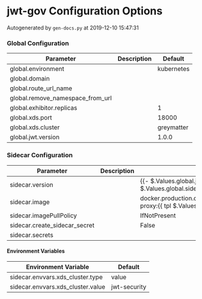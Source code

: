 # jwt-gov Configuration Options

Autogenerated by `gen-docs.py` at 2019-12-10 15:47:31

### Global Configuration

|           Parameter            |Description| Default  |
|--------------------------------|-----------|----------|
|global.environment              |           |kubernetes|
|global.domain                   |           |          |
|global.route_url_name           |           |          |
|global.remove_namespace_from_url|           |          |
|global.exhibitor.replicas       |           |         1|
|global.xds.port                 |           |     18000|
|global.xds.cluster              |           |greymatter|
|global.jwt.version              |           |1.0.0     |

### Sidecar Configuration

|          Parameter          |Description|                                          Default                                          |
|-----------------------------|-----------|-------------------------------------------------------------------------------------------|
|sidecar.version              |           |{{- $.Values.global.jwt.sidecar.version \| default $.Values.global.sidecar.version }}       |
|sidecar.image                |           |docker.production.deciphernow.com/deciphernow/gm-proxy:{{ tpl $.Values.sidecar.version $ }}|
|sidecar.imagePullPolicy      |           |IfNotPresent                                                                               |
|sidecar.create_sidecar_secret|           |False                                                                                      |
|sidecar.secrets              |           |                                                                                           |

#### Environment Variables

|      Environment Variable       |  Default   |
|---------------------------------|------------|
|sidecar.envvars.xds_cluster.type |value       |
|sidecar.envvars.xds_cluster.value|jwt-security|


